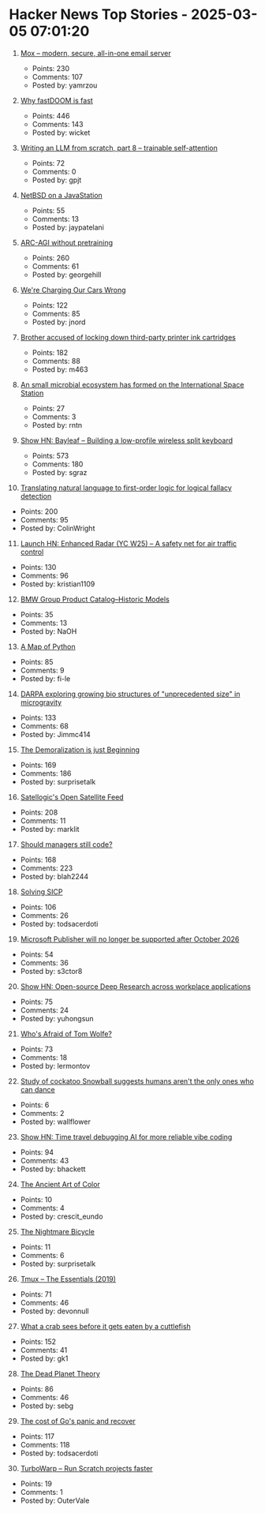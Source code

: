 # Hacker News Top Stories - 2025-03-05 07:01:20

1. [Mox – modern, secure, all-in-one email server](https://www.xmox.nl/)
   - Points: 230
   - Comments: 107
   - Posted by: yamrzou

2. [Why fastDOOM is fast](https://fabiensanglard.net/fastdoom/index.html)
   - Points: 446
   - Comments: 143
   - Posted by: wicket

3. [Writing an LLM from scratch, part 8 – trainable self-attention](https://www.gilesthomas.com/2025/03/llm-from-scratch-8-trainable-self-attention)
   - Points: 72
   - Comments: 0
   - Posted by: gpjt

4. [NetBSD on a JavaStation](https://fatsquirrel.org/oldfartsalmanac/netbsd-on-a-javastation/)
   - Points: 55
   - Comments: 13
   - Posted by: jaypatelani

5. [ARC-AGI without pretraining](https://iliao2345.github.io/blog_posts/arc_agi_without_pretraining/arc_agi_without_pretraining.html)
   - Points: 260
   - Comments: 61
   - Posted by: georgehill

6. [We're Charging Our Cars Wrong](https://spectrum.ieee.org/ev-charging-2671242103)
   - Points: 122
   - Comments: 85
   - Posted by: jnord

7. [Brother accused of locking down third-party printer ink cartridges](https://www.tomshardware.com/peripherals/printers/brother-accused-of-locking-down-third-party-printer-ink-cartridges-via-firmware-updates-removing-older-firmware-versions-from-support-portals)
   - Points: 182
   - Comments: 88
   - Posted by: m463

8. [An small microbial ecosystem has formed on the International Space Station](https://arstechnica.com/science/2025/03/the-space-station-is-nearly-as-microbe-free-as-an-isolation-ward/)
   - Points: 27
   - Comments: 3
   - Posted by: rntn

9. [Show HN: Bayleaf – Building a low-profile wireless split keyboard](https://www.graz.io/articles/bayleaf-wireless-keyboard)
   - Points: 573
   - Comments: 180
   - Posted by: sgraz

10. [Translating natural language to first-order logic for logical fallacy detection](https://arxiv.org/abs/2405.02318)
   - Points: 200
   - Comments: 95
   - Posted by: ColinWright

11. [Launch HN: Enhanced Radar (YC W25) – A safety net for air traffic control](undefined)
   - Points: 130
   - Comments: 96
   - Posted by: kristian1109

12. [BMW Group Product Catalog–Historic Models](https://www.bmwgroup-classic.com/en/history/historic-modeloverview-bmw.html)
   - Points: 35
   - Comments: 13
   - Posted by: NaOH

13. [A Map of Python](https://fi-le.net/pypi/)
   - Points: 85
   - Comments: 9
   - Posted by: fi-le

14. [DARPA exploring growing bio structures of "unprecedented size" in microgravity](https://sam.gov/opp/426e5868fcf74dd4ada3768b00b09234/view)
   - Points: 133
   - Comments: 68
   - Posted by: Jimmc414

15. [The Demoralization is just Beginning](https://geohot.github.io//blog/jekyll/update/2025/03/03/demoralization-is-just-beginning.html)
   - Points: 169
   - Comments: 186
   - Posted by: surprisetalk

16. [Satellogic's Open Satellite Feed](https://tech.marksblogg.com/satellogic-open-data-feed.html)
   - Points: 208
   - Comments: 11
   - Posted by: marklit

17. [Should managers still code?](https://theengineeringmanager.substack.com/p/should-managers-still-code)
   - Points: 168
   - Comments: 223
   - Posted by: blah2244

18. [Solving SICP](https://lockywolf.wordpress.com/2021/02/08/solving-sicp/)
   - Points: 106
   - Comments: 26
   - Posted by: todsacerdoti

19. [Microsoft Publisher will no longer be supported after October 2026](https://support.microsoft.com/en-gb/office/microsoft-publisher-will-no-longer-be-supported-after-october-2026-ee6302a2-4bc7-4841-babf-8e9be3acbfd7)
   - Points: 54
   - Comments: 36
   - Posted by: s3ctor8

20. [Show HN: Open-source Deep Research across workplace applications](https://github.com/onyx-dot-app/onyx)
   - Points: 75
   - Comments: 24
   - Posted by: yuhongsun

21. [Who's Afraid of Tom Wolfe?](https://commonreader.wustl.edu/c/whos-afraid-of-tom-wolfe/)
   - Points: 73
   - Comments: 18
   - Posted by: lermontov

22. [Study of cockatoo Snowball suggests humans aren't the only ones who can dance](https://news.harvard.edu/gazette/story/2019/07/study-of-snowball-the-cockatoo-suggests-humans-arent-the-only-ones-who-can-dance/)
   - Points: 6
   - Comments: 2
   - Posted by: wallflower

23. [Show HN: Time travel debugging AI for more reliable vibe coding](https://nut.new)
   - Points: 94
   - Comments: 43
   - Posted by: bhackett

24. [The Ancient Art of Color](https://worldhistory.substack.com/p/the-ancient-art-of-color)
   - Points: 10
   - Comments: 4
   - Posted by: crescit_eundo

25. [The Nightmare Bicycle](https://www.geoffreylitt.com/2025/03/03/the-nightmare-bicycle.html)
   - Points: 11
   - Comments: 6
   - Posted by: surprisetalk

26. [Tmux – The Essentials (2019)](https://davidwinter.dev/2019/03/14/tmux-the-essentials)
   - Points: 71
   - Comments: 46
   - Posted by: devonnull

27. [What a crab sees before it gets eaten by a cuttlefish](https://www.nytimes.com/2025/03/03/science/cuttlefish-camouflage-huting-crabs.html)
   - Points: 152
   - Comments: 41
   - Posted by: gk1

28. [The Dead Planet Theory](https://arealsociety.substack.com/p/the-dead-planet-theory)
   - Points: 86
   - Comments: 46
   - Posted by: sebg

29. [The cost of Go's panic and recover](https://jub0bs.com/posts/2025-02-28-cost-of-panic-recover/)
   - Points: 117
   - Comments: 118
   - Posted by: todsacerdoti

30. [TurboWarp – Run Scratch projects faster](https://turbowarp.org)
   - Points: 19
   - Comments: 1
   - Posted by: OuterVale

